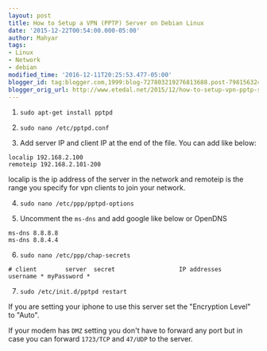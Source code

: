 ```yaml
---
layout: post
title: How to Setup a VPN (PPTP) Server on Debian Linux
date: '2015-12-22T00:54:00.000-05:00'
author: Mahyar
tags:
- Linux
- Network
- debian
modified_time: '2016-12-11T20:25:53.477-05:00'
blogger_id: tag:blogger.com,1999:blog-727803219276813688.post-7981563241840025737
blogger_orig_url: http://www.etedal.net/2015/12/how-to-setup-vpn-pptp-server-on-debian.html
---
```



1. `sudo apt-get install pptpd`

2. `sudo nano /etc/pptpd.conf`

3. Add server IP and client IP at the end of the file. You can add like below:  
```
localip 192.168.2.100  
remoteip 192.168.2.101-200
```
localip is the ip address of the server in the network and remoteip is the range you specify for vpn clients to join your network.  

4.  `sudo nano /etc/ppp/pptpd-options`

5. Uncomment the `ms-dns` and add google like below or OpenDNS  
```
ms-dns 8.8.8.8  
ms-dns 8.8.4.4
```
6. `sudo nano /etc/ppp/chap-secrets `
```
# client        server  secret                  IP addresses  
username * myPassword *
```
7. `sudo /etc/init.d/pptpd restart` 

If you are setting your iphone to use this server set the "Encryption Level" to "Auto".

If your modem has `DMZ` setting you don't have to forward any port but in case you can forward `1723/TCP` and `47/UDP` to the server.
